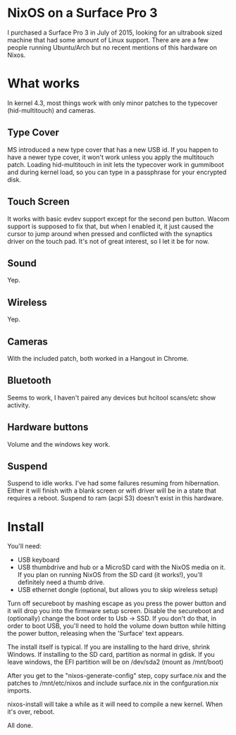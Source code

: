 NixOS on a Surface Pro 3
========================

I purchased a Surface Pro 3 in July of 2015, looking for an ultrabook sized
machine that had some amount of Linux support.  There are are a few people
running Ubuntu/Arch but no recent mentions of this hardware on Nixos.

# What works

In kernel 4.3, most things work with only minor patches to the typecover
(hid-multitouch) and cameras.

## Type Cover

MS introduced a new type cover that has a new USB id. If you happen to have a
newer type cover, it won't work unless you apply the multitouch patch. Loading
hid-multitouch in init lets the typecover work in gummiboot and during kernel
load, so you can type in a passphrase for your encrypted disk.

## Touch Screen

It works with basic evdev support except for the second pen button. Wacom
support is supposed to fix that, but when I enabled it, it just caused the
cursor to jump around when pressed and conflicted with the synaptics
driver on the touch pad. It's not of great interest, so I let it be for now.

## Sound

Yep.

## Wireless

Yep.

## Cameras

With the included patch, both worked in a Hangout in Chrome.

## Bluetooth

Seems to work, I haven't paired any devices but hcitool scans/etc show activity.

## Hardware buttons

Volume and the windows key work.

## Suspend

Suspend to idle works. I've had some failures resuming from hibernation. Either
it will finish with a blank screen or wifi driver will be in a state that
requires a reboot. Suspend to ram (acpi S3) doesn't exist in this hardware.

# Install

You'll need:
* USB keyboard
* USB thumbdrive and hub or a MicroSD card with the NixOS media on it.
  If you plan on running NixOS from the SD card (it works!), you'll definitely
  need a thumb drive.
* USB ethernet dongle (optional, but allows you to skip wireless setup)

Turn off secureboot by mashing escape as you press the power button and it will
drop you into the firmware setup screen. Disable the secureboot and (optionally)
change the boot order to Usb -> SSD. If you don't do that, in order to boot USB,
you'll need to hold the volume down button while hitting the power button,
releasing when the 'Surface' text appears.

The install itself is typical. If you are installing to the hard drive, shrink
Windows. If installing to the SD card, partition as normal in gdisk. If you
leave windows, the EFI partition will be on /dev/sda2 (mount as /mnt/boot)

After you get to the "nixos-generate-config" step, copy surface.nix and the
patches to /mnt/etc/nixos and include surface.nix in the confguration.nix
imports.

nixos-install will take a while as it will need to compile a new kernel. When
it's over, reboot.

All done.

